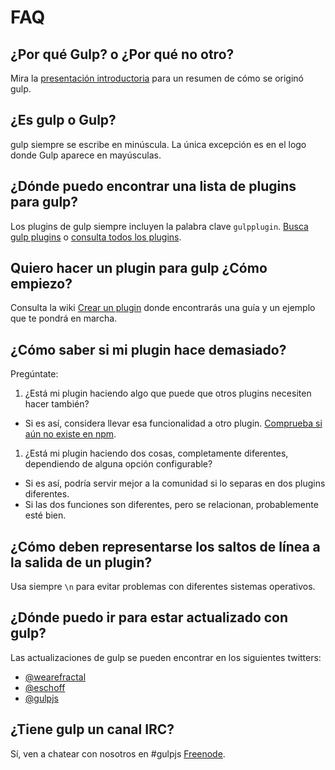 # FAQ

## ¿Por qué Gulp? o ¿Por qué no otro?

Mira la [presentación introductoria] para un resumen de cómo se originó gulp.

## ¿Es gulp o Gulp?

gulp siempre se escribe en minúscula. La única excepción es en el logo donde Gulp aparece en mayúsculas.

## ¿Dónde puedo encontrar una lista de plugins para gulp?

Los plugins de gulp siempre incluyen la palabra clave `gulpplugin`. [Busca gulp plugins][search-gulp-plugins] o [consulta todos los plugins][npm plugin search].

## Quiero hacer un plugin para gulp ¿Cómo empiezo?

Consulta la wiki [Crear un plugin] donde encontrarás una guía y un ejemplo que te pondrá en marcha.

## ¿Cómo saber si mi plugin hace demasiado?

Pregúntate:

1. ¿Está mi plugin haciendo algo que puede que otros plugins necesiten hacer también?
  - Si es así, considera llevar esa funcionalidad a otro plugin. [Comprueba si aún no existe en npm][npm plugin search].
1. ¿Está mi plugin haciendo dos cosas, completamente diferentes, dependiendo de alguna opción configurable?
  - Si es así, podría servir mejor a la comunidad si lo separas en dos plugins diferentes.
  - Si las dos funciones son diferentes, pero se relacionan, probablemente esté bien.

## ¿Cómo deben representarse los saltos de línea a la salida de un plugin?

Usa siempre `\n` para evitar problemas con diferentes sistemas operativos.

## ¿Dónde puedo ir para estar actualizado con gulp?

Las actualizaciones de gulp se pueden encontrar en los siguientes twitters:

- [@wearefractal](https://twitter.com/wearefractal)
- [@eschoff](https://twitter.com/eschoff)
- [@gulpjs](https://twitter.com/gulpjs)

## ¿Tiene gulp un canal IRC?

Sí, ven a chatear con nosotros en #gulpjs [Freenode]. 

[Crear un plugin]: writing-a-plugin/README.md
[presentación introductoria]: http://slid.es/contra/gulp
[Freenode]: http://freenode.net/
[search-gulp-plugins]: http://gulpjs.com/plugins/
[npm plugin search]: https://npmjs.org/browse/keyword/gulpplugin
